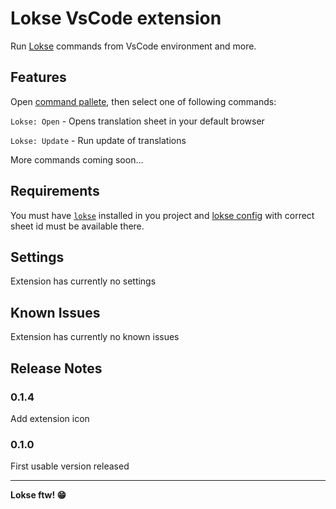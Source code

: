 # Lokse VsCode extension

Run [Lokse](https://github.com/AckeeCZ/lokse) commands from VsCode environment and more.

## Features

Open [command pallete](https://code.visualstudio.com/docs/getstarted/userinterface#_command-palette), then select one of following commands:

`Lokse: Open` - Opens translation sheet in your default browser

`Lokse: Update` - Run update of translations

More commands coming soon...

## Requirements

You must have [`lokse`](https://github.com/AckeeCZ/lokse) installed in you project and [lokse config](https://github.com/AckeeCZ/lokse/tree/master/packages/cli#-configuration) with correct sheet id must be available there.

## Settings

Extension has currently no settings

## Known Issues

Extension has currently no known issues

## Release Notes

### 0.1.4

Add extension icon

### 0.1.0

First usable version released

---

**Lokse ftw! 😁**
